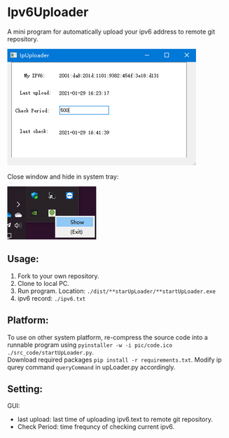 # Ipv6Uploader
A mini program for automatically upload your ipv6 address to remote git repository.

 ![](pic/screen-shot1.png)

Close window and hide in system tray:

![](pic/screen-shot2.png)

## Usage:
1. Fork to your own repository. 
2. Clone to local PC.
3. Run program. Location: `./dist/**starUpLoader/**startUpLoader.exe`
4. ipv6 record: `./ipv6.txt`

## Platform:
To use on other system platform, re-compress the source code into a runnable program using `pyinstaller -w -i pic/code.ico ./src_code/startUpLoader.py`.    
Download required packages `pip install -r requirements.txt`.
Modify ip qurey command `queryCommand` in upLoader.py accordingly.   


## Setting:
 GUI: 
 * last upload: last time of uploading ipv6.text to remote git repository.
 * Check Period: time frequncy of checking current ipv6.
  
